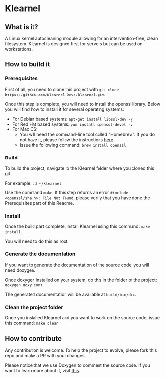 Klearnel
========

What is it?
-----------

A Linux kernel autocleaning module allowing for an intervention-free, clean filesystem. Klearnel is designed first for servers but can be used on workstations.

How to build it
---------------

### Prerequisites

First of all, you need to clone this project with `git clone https://github.com/Klearnel-Devs/klearnel.git`.

Once this step is complete, you will need to install the openssl library. Below you will find how to install it for several operating systems:

* For Debian based systems: `apt-get install libssl-dev -y`
* For Red Hat based systems: `yum install openssl-devel -y`
* For Mac OS: 
	* You will need the command-line tool called "Homebrew". If you do not have it, please follow the instructions [here](http://brew.sh/).
	* Issue the following command: `brew install openssl`

### Build

To build the project, navigate to the Klearnel folder where you cloned this git.

For example: `cd ~/klearnel`

Use the command `make`. If this step returns an error `#include <openssl/sha.h>: File Not Found`, please verify that you have done the Prerequisites part of this Readme.

### Install

Once the build part complete, install Klearnel using this command: `make install`.

You will need to do this as root.

### Generate the documentation

If you want to generate the documentation of the source code, you will need doxygen. 

Once doxygen installed on your system, do this in the folder of the project: `doxygen doxy.conf`.

The generated documentation will be available at `build/bin/doc`.

### Clean the project folder

Once you installed Klearnel and you want to work on the source code, issue this command: `make clean`

How to contribute
-----------------

Any contribution is welcome. To help the project to evolve, please fork this repo and make a PR with your changes.

Please notice that we use Doxygen to comment the source code. If you want to learn more about it, visit [this](https://en.wikipedia.org/wiki/Doxygen).


